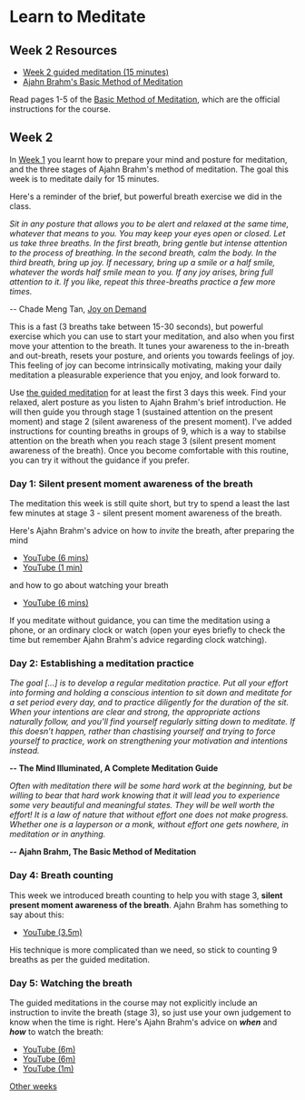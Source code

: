 # Learn to Meditate

## Week 2 Resources

* [Week 2 guided meditation  (15 minutes)](https://goo.gl/cFNij2)
* [Ajahn Brahm's Basic Method of Meditation](ajahn-brahm_the-basic-method-of-meditation.pdf)

Read pages 1-5 of the [Basic Method of Meditation](ajahn-brahm_the-basic-method-of-meditation.pdf), which are the official instructions for the course.

## Week 2

In [Week 1](week1.md) you learnt how to prepare your mind and posture for meditation, and the three stages of Ajahn Brahm's
method of meditation.  The goal this week is to meditate daily for 15 minutes.

Here's a reminder of the brief, but powerful breath exercise we did in the class.

_Sit in any posture that allows you to be alert and relaxed at the same time,
whatever that means to you. You may keep your eyes open or closed. Let us take three breaths. In the first breath,
bring gentle but intense attention to the process of breathing. In the second breath, calm the body. In the third breath,
bring up joy. If necessary, bring up a smile or a half smile, whatever the words half smile mean to you. If any joy arises,
bring full attention to it. If you like, repeat this three-breaths practice a few more times._

-- Chade Meng Tan, [Joy on Demand](https://books.google.co.uk/books?id=9huoCgAAQBAJ&lpg=PP1&dq=joy%20on%20demand&pg=PP1#v=onepage&q=joy%20on%20demand&f=false)

This is a fast (3 breaths take between 15-30 seconds), but powerful exercise which you can use to start your meditation,
and also when you first move your attention to the breath.  It tunes your awareness to the in-breath and out-breath, resets your posture,  and orients you towards feelings of joy.  This feeling of joy can become intrinsically motivating, making your daily meditation a pleasurable experience that you enjoy, and look forward to.

Use [the guided meditation](https://goo.gl/cFNij2) for at least
the first 3 days this week.  Find your relaxed, alert posture as you listen to Ajahn Brahm's brief introduction.
He will then guide you through stage 1 (sustained attention on the present moment) and stage 2 (silent awareness of the present moment).  I've added instructions for counting breaths in groups of 9, which is a way to stabilse attention on the breath when you reach stage 3 (silent present moment awareness of the breath).  Once you become comfortable with this routine, you can try it without the guidance if you prefer.

### Day 1: Silent present moment awareness of the breath

The meditation this week is still quite short, but try to spend a least the last few minutes at stage 3 - silent present moment awareness of the breath.

Here's Ajahn Brahm's advice on how to *invite* the breath, after preparing the mind

  * [YouTube  (6 mins)](https://youtube.com/embed/nCUQdIbfWwQ?start=930&end=1305)
  * [YouTube  (1 min)](https://youtube.com/embed/nCUQdIbfWwQ?start=2690&end=2791)

and how to go about watching your breath

  * [YouTube  (6 mins)](https://youtube.com/embed/nCUQdIbfWwQ?start=1590&end=2095)

If you meditate without guidance, you can time the meditation using a phone, or an ordinary clock or watch (open your eyes briefly to check the time but remember Ajahn Brahm's advice regarding clock watching).

### Day 2: Establishing a meditation practice

*The goal [...] is to develop a regular meditation practice. Put all your effort into forming and holding a conscious intention to sit down and meditate for a set period every day, and to practice diligently for the duration of the sit. When your intentions are clear and strong, the appropriate actions naturally follow, and you’ll find yourself regularly sitting down to meditate. If this doesn’t happen, rather than chastising yourself and trying to force yourself to practice, work on strengthening your motivation and intentions instead.*

  **-- The Mind Illuminated, A Complete Meditation Guide**

*Often with meditation there will be some hard work at the beginning, but be willing to bear that hard work knowing that it will lead you to experience some very beautiful and meaningful states. They will be well worth the effort! It is a law of nature that without effort one does not make progress.  Whether one is a layperson or a monk, without effort one gets nowhere, in meditation or in anything.*

  **-- Ajahn Brahm, The Basic Method of Meditation**
  
### Day 4: Breath counting
  
This week we introduced breath counting to help you with stage 3, **silent present moment awareness of the breath**.  Ajahn Brahm has something to say about this:

  * [YouTube (3.5m)](https://www.youtube.com/embed/MTWDEzbRza4?start=1&end=230)

His technique is more complicated than we need, so stick to counting 9 breaths as per the guided meditation.

### Day 5: Watching the breath

The guided meditations in the course may not explicitly include an instruction to invite the breath (stage 3), so just use your own judgement to know when the time is right.  Here's Ajahn Brahm's advice on ***when*** and ***how*** to watch the breath:

  * [YouTube (6m)](https://www.youtube.com/embed/nCUQdIbfWwQ?start=930&end=1305)
  * [YouTube (6m)](https://www.youtube.com/embed/nCUQdIbfWwQ?start=1590&end=2095)
  * [YouTube (1m)](https://www.youtube.com/embed/nCUQdIbfWwQ?start=2690&end=2791)

[Other weeks](index.md)
